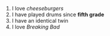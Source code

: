   1. I love *cheeseburgers* 
  2. I have played drums since __fifth grade__
  3. I have an identical twin
  4. I love _Breaking Bad_ 
    
